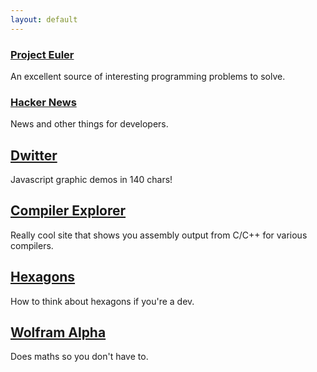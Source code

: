 ```yaml
---
layout: default
---
```


### [Project Euler](https://projecteuler.org)
An excellent source of interesting programming problems to solve.

### [Hacker News](https://news.ycombinator.com)
News and other things for developers.

## [Dwitter](https://www.dwitter.net)
Javascript graphic demos in 140 chars!

## [Compiler Explorer](https://godbolt.org)
Really cool site that shows you assembly output from C/C++ for various compilers.

## [Hexagons](https://www.redblobgames.com/grids/hexagons/)
How to think about hexagons if you're a dev.

## [Wolfram Alpha](https://www.wolframalpha.com)
Does maths so you don't have to.

